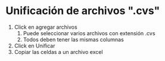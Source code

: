 # Unificación de archivos ".cvs"

1. Click en agregar archivos
	1. Puede seleccionar varios archivos con extensión .cvs
	1. Todos deben tener las mismas columnas
1. Click en Unificar
1. Copiar las celdas a un archivo excel
